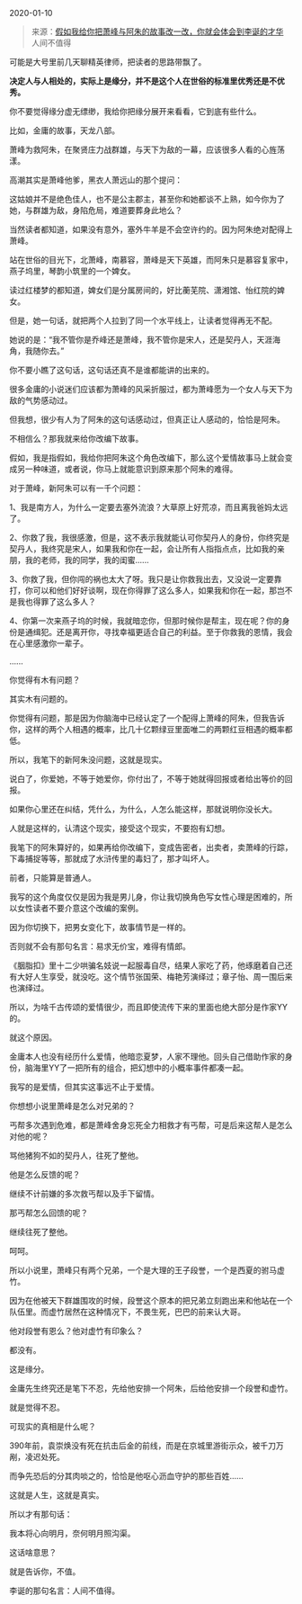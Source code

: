 2020-01-10

> 来源：[假如我给你把萧峰与阿朱的故事改一改，你就会体会到李诞的才华](http://mp.weixin.qq.com/s?__biz=MzU3NDc5Nzc0NQ==&mid=2247486250&idx=1&sn=aec3a398f473f994dd8ba32aedd5b426&chksm=fd2da9f4ca5a20e27217deac73907dc769be49283fa3336c7abb6b48f7ee95462e6af50fb50a&scene=27#wechat_redirect)
> 人间不值得

可能是大号里前几天聊精英律师，把读者的思路带飘了。

  

 **决定人与人相处的，实际上是缘分，并不是这个人在世俗的标准里优秀还是不优秀。**

  

你不要觉得缘分虚无缥缈，我给你把缘分展开来看看，它到底有些什么。

  

比如，金庸的故事，天龙八部。

  

萧峰为救阿朱，在聚贤庄力战群雄，与天下为敌的一幕，应该很多人看的心旌荡漾。

  

高潮其实是萧峰他爹，黑衣人萧远山的那个提问：

  

这姑娘并不是绝色佳人，也不是公主郡主，甚至你和她都谈不上熟，如今你为了她，与群雄为敌，身陷危局，难道要葬身此地么？

  

当然读者都知道，如果没有意外，塞外牛羊是不会空许约的。因为阿朱绝对配得上萧峰。

  

站在世俗的目光下，北萧峰，南慕容，萧峰是天下英雄，而阿朱只是慕容复家中，燕子坞里，琴韵小筑里的一个婢女。

  

读过红楼梦的都知道，婢女们是分属房间的，好比蘅芜院、潇湘馆、怡红院的婢女。

  

但是，她一句话，就把两个人拉到了同一个水平线上，让读者觉得再无不配。

  

她说的是：“我不管你是乔峰还是萧峰，我不管你是宋人，还是契丹人，天涯海角，我随你去。”

  

你不要小瞧了这句话，这句话还真不是谁都能讲的出来的。

  

很多金庸的小说迷们应该都为萧峰的风采折服过，都为萧峰愿为一个女人与天下为敌的气势感动过。

  

但我想，很少有人为了阿朱的这句话感动过，但真正让人感动的，恰恰是阿朱。

  

不相信么？那我就来给你改编下故事。

  

假如，我是指假如，我给你把阿朱这个角色改编下，那么这个爱情故事马上就会变成另一种味道，或者说，你马上就能意识到原来那个阿朱的难得。

  

对于萧峰，新阿朱可以有一千个问题：

  

1、我是南方人，为什么一定要去塞外流浪？大草原上好荒凉，而且离我爸妈太远了。  

  

2、你救了我，我很感激，但是，这不表示我就能认可你契丹人的身份，你终究是契丹人，我终究是宋人，如果我和你在一起，会让所有人指指点点，比如我的亲朋，我的老师，我的同学，我的闺蜜......

  

3、你救了我，但你闯的祸也太大了呀。我只是让你救我出去，又没说一定要靠打，你可以和他们好好谈啊，现在你得罪了这么多人，如果我和你在一起，那岂不是我也得罪了这么多人？

  

4、你第一次来燕子坞的时候，我就暗恋你，但那时候你是帮主，现在呢？你的身份是通缉犯。还是离开你，寻找幸福更适合自己的利益。至于你救我的恩情，我会在心里感激你一辈子。

......

  

你觉得有木有问题？

  

其实木有问题的。

  

你觉得有问题，那是因为你脑海中已经认定了一个配得上萧峰的阿朱，但我告诉你，这样的两个人相遇的概率，比几十亿颗绿豆里面唯二的两颗红豆相遇的概率都低。

  

所以，我笔下的新阿朱没问题，这就是现实。

  

说白了，你爱她，不等于她爱你，你付出了，不等于她就得回报或者给出等价的回报。

  

如果你心里还在纠结，凭什么，为什么，人怎么能这样，那就说明你没长大。

  

人就是这样的，认清这个现实，接受这个现实，不要抱有幻想。

  

我笔下的阿朱算好的，如果再给你改编下，变成告密者，出卖者，卖萧峰的行踪，下毒捕捉等等，那就成了水浒传里的毒妇了，那才叫坏人。

  

前者，只能算是普通人。

  

我写的这个角度仅仅是因为我是男儿身，你让我切换角色写女性心理是困难的，所以女性读者不要介意这个改编的案例。  

  

因为你切换下，把男女变化下，故事情节是一样的。

  

否则就不会有那句名言：易求无价宝，难得有情郎。

  

《胭脂扣》里十二少哄骗名妓说一起服毒自尽，结果人家吃了药，他琢磨着自己还有大好人生享受，就没吃。这个情节张国荣、梅艳芳演绎过；章子怡、周一围后来也演绎过。

  

所以，为啥千古传颂的爱情很少，而且即使流传下来的里面也绝大部分是作家YY的。

  

就这个原因。

  

金庸本人也没有经历什么爱情，他暗恋夏梦，人家不理他。回头自己借助作家的身份，脑海里YY了一把所有的组合，把幻想中的小概率事件都凑一起。

  

我写的是爱情，但其实这事远不止于爱情。

  

你想想小说里萧峰是怎么对兄弟的？

  

丐帮多次遇到危难，都是萧峰舍身忘死全力相救才有丐帮，可是后来这帮人是怎么对他的呢？

  

骂他猪狗不如的契丹人，往死了整他。

  

他是怎么反馈的呢？

  

继续不计前嫌的多次救丐帮以及手下留情。

  

那丐帮怎么回馈的呢？

  

继续往死了整他。

  

呵呵。

  

所以小说里，萧峰只有两个兄弟，一个是大理的王子段誉，一个是西夏的驸马虚竹。

  

因为在他被天下群雄围攻的时候，段誉这个原本的把兄弟立刻跑出来和他站在一个队伍里。而虚竹居然在这种情况下，不畏生死，巴巴的前来认大哥。

  

他对段誉有恩么？他对虚竹有印象么？

  

都没有。

  

这是缘分。

  

金庸先生终究还是笔下不忍，先给他安排一个阿朱，后给他安排一个段誉和虚竹。

  

就是觉得不忍。

  

可现实的真相是什么呢？

  

390年前，袁崇焕没有死在抗击后金的前线，而是在京城里游街示众，被千刀万剐，凌迟处死。

  

而争先恐后的分其肉啖之的，恰恰是他呕心沥血守护的那些百姓......

  

这就是人生，这就是真实。

  

所以才有那句话：

  

我本将心向明月，奈何明月照沟渠。

  

这话啥意思？

  

就是告诉你，不值。

  

李诞的那句名言：人间不值得。

